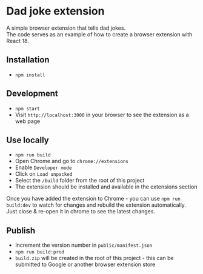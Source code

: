 # Dad joke extension

A simple browser extension that tells dad jokes. <br />
The code serves as an example of how to create a browser extension with React 18.

## Installation
- `npm install`

## Development
- `npm start` <br />
- Visit `http://localhost:3000` in your browser to see the extension as a web page

## Use locally
- `npm run build`
- Open Chrome and go to `chrome://extensions`
- Enable `Developer mode`
- Click on `Load unpacked`
- Select the `/build` folder from the root of this project
- The extension should be installed and available in the extensions section

Once you have added the extension to Chrome - you can use `npm run build:dev` to watch for changes and rebuild the extension automatically.
Just close & re-open it in chrome to see the latest changes.

## Publish
- Increment the version number in `public/manifest.json`
- `npm run build:prod`
- `build.zip` will be created in the root of this project - this can be submitted to Google or another browser extension store